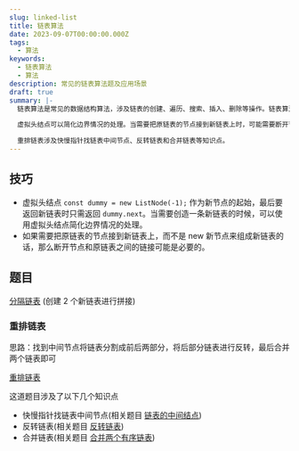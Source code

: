 ```yaml
---
slug: linked-list
title: 链表算法
date: 2023-09-07T00:00:00.000Z
tags:
  - 算法
keywords:
  - 链表算法
  - 算法
description: 常见的链表算法题及应用场景
draft: true
summary: |-
  链表算法是常见的数据结构算法，涉及链表的创建、遍历、搜索、插入、删除等操作。链表算法题通常考察对链表结构的理解和操作能力。

  虚拟头结点可以简化边界情况的处理。当需要把原链表的节点接到新链表上时，可能需要断开节点和原链表之间的链接。

  重排链表涉及快慢指针找链表中间节点、反转链表和合并链表等知识点。
---
```


## 技巧

- 虚拟头结点 `const dummy = new ListNode(-1);` 作为新节点的起始，最后要返回新链表时只需返回 `dummy.next`。当需要创造一条新链表的时候，可以使用虚拟头结点简化边界情况的处理。
- 如果需要把原链表的节点接到新链表上，而不是 new 新节点来组成新链表的话，那么断开节点和原链表之间的链接可能是必要的。

## 题目

[分隔链表](https://leetcode.cn/problems/partition-list/description/) (创建 2 个新链表进行拼接)

### 重排链表

思路：找到中间节点将链表分割成前后两部分，将后部分链表进行反转，最后合并两个链表即可

[重排链表](https://leetcode.cn/problems/reorder-list/description/)

这道题目涉及了以下几个知识点

- 快慢指针找链表中间节点(相关题目 [链表的中间结点](https://leetcode.cn/problems/middle-of-the-linked-list/description/))
- 反转链表(相关题目 [反转链表](https://leetcode.cn/problems/reverse-linked-list/description/))
- 合并链表(相关题目 [合并两个有序链表](https://leetcode.cn/problems/merge-two-sorted-lists/description/))

